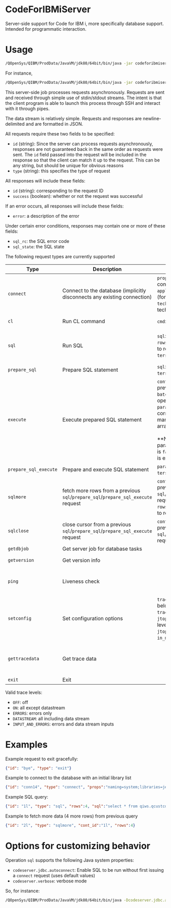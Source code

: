 # CodeForIBMiServer
Server-side support for Code for IBM i, more specifically database support.
Intended for programmatic interaction.

# Usage
```bash
/QOpenSys/QIBM/ProdData/JavaVM/jdk80/64bit/bin/java -jar codeforibmiserver.jar 
```
For instance, 
```bash
/QOpenSys/QIBM/ProdData/JavaVM/jdk80/64bit/bin/java -jar codeforibmiserver.jar
```

This server-side job processes requests asynchronously. Requests are sent and received
through simple use of stdin/stdout streams. The intent is that the client program
is able to launch this process through SSH and interact with it through pipes. 

The data stream is relatively simple. Requests and responses are newline-delimited and
are formatted in JSON. 

All requests require these two fields to be specified:
- `id` (string): Since the server can process requests asynchronously, responses are not
   guaranteed back in the same order as requests were sent. The `id` field passed into
   the request will be included in the response so that the client can match it up
   to the request. This can be any string, but should be unique for obvious reasons
- `type` (string): this specifies the type of request

All responses will include these fields:
- `id` (string): corresponding to the request ID
- `success` (boolean): whether or not the request was successful

If an error occurs, all responses will include these fields:
- `error`: a description of the error

Under certain error conditions, responses may contain one or more of these fields:
- `sql_rc`: the SQL error code
- `sql_state`: the SQL state

The following request types are currently supported

| Type          | Description   | Additional input fields  | Additional output fields  |
| ------------- | ------------- | ------------- | -------------  |
| `connect`     | Connect to the database (implicitly disconnects any existing connection) | `props`: a semicolon-delimited list of connection properties <br/> `application`: the application name (for use in Client Special Registers) <br/> `technique`: database connection technique (`cli` or `tcp`) | `job`: the server job | 
| `cl`          | Run CL command  | `cmd`: the CL command | `data`: the resulting job log entries | 
| `sql`         | Run SQL  | `sql`: the SQL statement <br/> `rows`: the maximum number of rows to return on the first request <br/> `terse`: return data in terse format | `metadata`: metadata about the result set <br/> `data`: the data <br/> `is_done`: whether all rows were fetched | 
| `prepare_sql`         | Prepare SQL statement  | `sql`: the SQL statement <br/> `terse`: return data in terse format | 
| `execute`         | Execute prepared SQL statement  | `cont_id`: the request ID of the previously-run `sql` or `prepare_sql` <br /> `batch`: when `true`, add SQL operations to batch only <br /> `parameters`: array parameter values corresponding to any parameter markers used (can be an array of arrays when `batch` is true). <br /><br />**NOTE: **If `batch` is `true` and no parameters are specified, or if `batch` is `false`, the batch of SQL operations is executed. |   `data`: the data |
| `prepare_sql_execute`         | Prepare and execute SQL statement  | `parameters`: array parameter values <br/> `terse`: return data in terse format |  `data`: the data |
| `sqlmore`     | fetch more rows from a previous `sql`/`prepare_sql`/`prepare_sql_execute` request  | `cont_id`: the request ID of the previously-run `sql`/`prepare_sql`/`prepare_sql_execute` request <br/> `rows`: the maximum number of rows to return | `data`: the data <br/> `is_done`: whether all rows were fetched | 
| `sqlclose`     | close cursor from a previous `sql`/`prepare_sql`/`prepare_sql_execute` request  | `cont_id`: the request ID of the previously-run `sql`/`prepare_sql`/`prepare_sql_execute` request |  | 
| `getdbjob`     | Get server job for database tasks  |  | `job`: the server job | 
| `getversion`   | Get version info  |  | `build_date`: build date <br/> `version`: version | 
| `ping`         | Liveness check |  | `alive`: this program is still responsive <br/> `db_alive`: there is an active connection to the database |
| `setconfig`    | Set configuration options | `tracelevel`: see valid trace levels, below <br/> `tracedest`: one of (`file`, `in_mem`) <br/> `jtopentracelevel`: see valid trace levels, below <br/> `jtopentracedest`: one of (`file`, `in_mem`) | `tracedest`, `tracelevel`,`jtopentracedest`, `jtopentracelevel`, | 
| `gettracedata` | Get trace data |  | `tracedata`: the trace data (as a singular HTML string) <br/> `jtopentracedata`: the JtOpen trace data (plain text) |
| `exit      `   | Exit  |  |  | 

Valid trace levels:
- `OFF`: off
- `ON`: all except datastream
- `ERRORS`: errors only
- `DATASTREAM`: all including data stream
- `INPUT_AND_ERRORS`: errors and data stream inputs

# Examples

Example request to exit gracefully:
```json
{"id": "bye", "type": "exit"}
```

Example to connect to the database with an initial library list
```json
{"id": "conn14", "type": "connect", "props":"naming=system;libraries=jesseg,qiws"}
```

Example SQL query:
```json
{"id": "1l", "type": "sql", "rows":4, "sql":"select * from qiws.qcustcddt"}
```

Example to fetch more data (4 more rows) from previous query
```json
{"id": "2l", "type": "sqlmore", "cont_id":"1l", "rows":4}
```


# Options for customizing behavior

Operation `sql` supports the following Java system properties:
- `codeserver.jdbc.autoconnect`: Enable SQL to be run without first issuing a `connect` request (uses default values)
- `codeserver.verbose`: verbose mode

So, for instance:

```bash
/QOpenSys/QIBM/ProdData/JavaVM/jdk80/64bit/bin/java -Dcodeserver.jdbc.autoconnect=true -jar codeforibmiserver.jar
```
